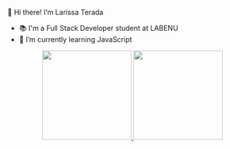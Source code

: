   👋 Hi there! I’m Larissa Terada
  
- 📚 I'm a Full Stack Developer student at LABENU
- 🌱 I’m currently learning JavaScript

<div align="center">
  <a href="https://github.com/LATerada">
  <img height="180em" src="https://github-readme-stats.vercel.app/api?username=LATerada&show_icons=true&theme=dracula&include_all_commits=true&count_private=true"/>
  <img height="180em" src="https://github-readme-stats.vercel.app/api/top-langs/?username=LATerada&layout=compact&langs_count=7&theme=dracula"/>
</div>
